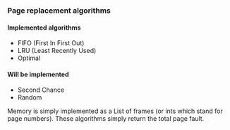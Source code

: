 ### Page replacement algorithms

#### Implemented algorithms
 - FIFO (First In First Out)
 - LRU (Least Recently Used)
 - Optimal 


#### Will be implemented
 - Second Chance
 - Random

Memory is simply implemented as a List of frames (or ints which stand for page numbers).
These algorithms simply return the total page fault.
